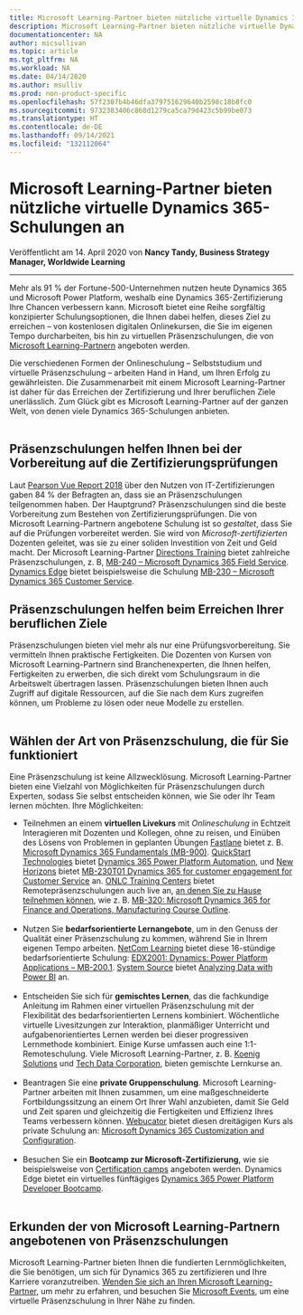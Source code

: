 ```yaml
---
title: Microsoft Learning-Partner bieten nützliche virtuelle Dynamics 365-Schulungen an | Microsoft-Dokumentation
description: Microsoft Learning-Partner bieten nützliche virtuelle Dynamics 365-Schulungen an
documentationcenter: NA
author: micsullivan
ms.topic: article
ms.tgt_pltfrm: NA
ms.workload: NA
ms.date: 04/14/2020
ms.author: msulliv
ms.prod: non-product-specific
ms.openlocfilehash: 57f2307b4b46dfa379751629640b2598c18b8fc0
ms.sourcegitcommit: 9732383406c868d1279ca5ca79d423c5b99be073
ms.translationtype: HT
ms.contentlocale: de-DE
ms.lasthandoff: 09/14/2021
ms.locfileid: "132112064"
---
```

# <a name="learning-partners-offer-vital-virtual-dynamics-365-training"></a>Microsoft Learning-Partner bieten nützliche virtuelle Dynamics 365-Schulungen an

Veröffentlicht am 14. April 2020 von **Nancy Tandy, Business Strategy Manager, Worldwide Learning**

___

Mehr als 91 % der Fortune-500-Unternehmen nutzen heute Dynamics 365 und Microsoft Power Platform, weshalb eine Dynamics 365-Zertifizierung Ihre Chancen verbessern kann. Microsoft bietet eine Reihe sorgfältig konzipierter Schulungsoptionen, die Ihnen dabei helfen, dieses Ziel zu erreichen – von kostenlosen digitalen Onlinekursen, die Sie im eigenen Tempo durcharbeiten, bis hin zu virtuellen Präsenzschulungen, die von [Microsoft Learning-Partnern](https://www.microsoft.com/en-us/learning/partners.aspx?WT.mc_id=Blog10__Partners-Blog-wwl) angeboten werden.  

Die verschiedenen Formen der Onlineschulung – Selbststudium und virtuelle Präsenzschulung – arbeiten Hand in Hand, um Ihren Erfolg zu gewährleisten. Die Zusammenarbeit mit einem Microsoft Learning-Partner ist daher für das Erreichen der Zertifizierung und Ihrer beruflichen Ziele unerlässlich. Zum Glück gibt es Microsoft Learning-Partner auf der ganzen Welt, von denen viele Dynamics 365-Schulungen anbieten.
<br/>
<br/>

## <a name="ilt-helps-prepare-you-for-the-certification-exams"></a>Präsenzschulungen helfen Ihnen bei der Vorbereitung auf die Zertifizierungsprüfungen

Laut [Pearson Vue Report 2018](https://d.docs.live.net/5f9ea9146a2a51ca/MS%20Learn/Blog%20posts/Blog%20posts%209-12/84%25%20of%20respondents%20reported%20receiving%20instructor-led%20training) über den Nutzen von IT-Zertifizierungen gaben 84 % der Befragten an, dass sie an Präsenzschulungen teilgenommen haben. Der Hauptgrund? Präsenzschulungen sind die beste Vorbereitung zum Bestehen von Zertifizierungsprüfungen. Die von Microsoft Learning-Partnern angebotene Schulung ist so _gestaltet_, dass Sie auf die Prüfungen vorbereitet werden. Sie wird von _Microsoft-zertifizierten_ Dozenten geleitet, was sie zu einer soliden Investition von Zeit und Geld macht.  Der Microsoft Learning-Partner [Directions Training](https://directionstraining.com/course-id/mb-240t01/) bietet zahlreiche Präsenzschulungen, z. B, [MB-240 – Microsoft Dynamics 365 Field Service](https://directionstraining.com/all-courses/cloud/mb-240-dynamics-365-for-field-service-6/). [Dynamics Edge](https://www.dynamicsedge.com/dynamics-365-training?ref=navz7) bietet beispielsweise die Schulung [MB-230 – Microsoft Dynamics 365 Customer Service](https://www.dynamicsedge.com/crs/23000?ref=v27_21).

## <a name="ilt-helps-you-achieve-your-career-goals"></a>Präsenzschulungen helfen beim Erreichen Ihrer beruflichen Ziele

Präsenzschulungen bieten viel mehr als nur eine Prüfungsvorbereitung. Sie vermitteln Ihnen praktische Fertigkeiten. Die Dozenten von Kursen von Microsoft Learning-Partnern sind Branchenexperten, die Ihnen helfen, Fertigkeiten zu erwerben, die sich direkt vom Schulungsraum in die Arbeitswelt übertragen lassen. Präsenzschulungen bieten Ihnen auch Zugriff auf digitale Ressourcen, auf die Sie nach dem Kurs zugreifen können, um Probleme zu lösen oder neue Modelle zu erstellen.
<br/>
<br/>

## <a name="choose-the-kind-of-ilt-that-works-for-you"></a>Wählen der Art von Präsenzschulung, die für Sie funktioniert

Eine Präsenzschulung ist keine Allzwecklösung. Microsoft Learning-Partner bieten eine Vielzahl von Möglichkeiten für Präsenzschulungen durch Experten, sodass Sie selbst entscheiden können, wie Sie oder Ihr Team lernen möchten. Ihre Möglichkeiten:

- Teilnehmen an einem **virtuellen Livekurs** mit _Onlineschulung_ in Echtzeit Interagieren mit Dozenten und Kollegen, ohne zu reisen, und Einüben des Lösens von Problemen in geplanten Übungen [Fastlane](https://www.fastlaneus.com/microsoft-productivity) bietet z. B. [Microsoft Dynamics 365 Fundamentals (MB-900)](https://www.fastlaneus.com/course/microsoft-mb-900#top). [QuickStart Technologies](https://www.quickstart.com/find-training/technology/microsoft.html#q=Dynamics&idx=QSProduction_quickster_en_products&hFR%5Bcategories.level0%5D%5B0%5D=Find%20Training%20%2F%2F%2F%20Technology%20%2F%2F%2F%20Microsoft&nR%5Bvisibility_catalog%5D%5B%3D%5D%5B0%5D=1) bietet [Dynamics 365 Power Platform Automation](https://www.quickstart.com/dynamics-power-platform-automation-mb-200t02-a.html), und [New Horizons](https://www.newhorizons.com/mspartner) bietet [MB-230T01 Dynamics 365 for customer engagement for Customer Service](https://seattle.newhorizons.com/training-and-certifications/course-outline/id/1035991905/c/mb-230t01-dynamics-365-for-customer-engagement-for-customer-service) an. [ONLC Training Centers](https://www.onlc.com/dynamics-365-training-classes-certification.htm) bietet Remotepräsenzschulungen auch live an, [an denen Sie zu Hause teilnehmen können](https://www.onlc.com/rci-home-or-office.htm), wie z. B. [MB-320: Microsoft Dynamics 365 for Finance and Operations, Manufacturing Course Outline](https://www.onlc.com/outline.asp?ccode=AMB320).
<br/><br/>
- Nutzen Sie **bedarfsorientierte Lernangebote**, um in den Genuss der Qualität einer Präsenzschulung zu kommen, während Sie in Ihrem eigenen Tempo arbeiten. [NetCom Learning](https://www.netcomlearning.com/products/1426/Microsoft-Dynamics-365-training.html) bietet diese 16-stündige bedarfsorientierte Schulung: [EDX2001: Dynamics: Power Platform Applications – MB-200.1](https://www.netcomlearning.com/courses/200012/EDX2001-Dynamics-Power-Platform-Applications-MB200.1-training.html). [System Source](https://www.syssrc.com/cgi-bin/PCIP.pl?cmd=Schedules&classattr=Microsoft) bietet [Analyzing Data with Power BI](https://www.microsoft.com/en-us/learning/course.aspx?cid=od20778?WT.mc_id=Blog10__PowerBI-Blog-wwl) an.
<br/><br/>
- Entscheiden Sie sich für **gemischtes Lernen**, das die fachkundige Anleitung im Rahmen einer virtuellen Präsenzschulung mit der Flexibilität des bedarfsorientierten Lernens kombiniert. Wöchentliche virtuelle Livesitzungen zur Interaktion, planmäßiger Unterricht und aufgabenorientiertes Lernen werden bei dieser progressiven Lernmethode kombiniert. Einige Kurse umfassen auch eine 1:1-Remoteschulung. Viele Microsoft Learning-Partner, z. B. [Koenig Solutions](https://www.koenig-solutions.com/dynamics-365-operations-ax7-technical-training) und [Tech Data Corporation](https://academy.techdata.com/uk/search/index/#?country=UK&selectedVendor=&searchTerm=dynamics%20365&guaranteed=), bieten gemischte Lernkurse an.
<br/><br/>
- Beantragen Sie eine **private Gruppenschulung**. Microsoft Learning-Partner arbeiten mit Ihnen zusammen, um eine maßgeschneiderte Fortbildungssitzung an einem Ort Ihrer Wahl anzubieten, damit Sie Geld und Zeit sparen und gleichzeitig die Fertigkeiten und Effizienz Ihres Teams verbessern können. [Webucator](https://www.webucator.com/microsoft-training/microsoft-dynamics-training.cfm) bietet diesen dreitägigen Kurs als private Schulung an: [Microsoft Dynamics 365 Customization and Configuration](https://www.webucator.com/microsoft-training/course/moc-55242-microsoft-dynamics-365-customization-configuration.cfm).
<br/><br/>
- Besuchen Sie ein **Bootcamp zur Microsoft-Zertifizierung**, wie sie beispielsweise von [Certification camps](https://www.certificationcamps.com/new-microsoft-role-based-certifications/???) angeboten werden. Dynamics Edge bietet ein virtuelles fünftägiges [Dynamics 365 Power Platform Developer Bootcamp](https://www.dynamicsedge.com/crs/20000?ref=newtile).
<br/><br/>
## <a name="explore-ilt-offered-by-microsoft-learning-partners"></a>Erkunden der von Microsoft Learning-Partnern angebotenen von Präsenzschulungen

Microsoft Learning-Partner bieten Ihnen die fundierten Lernmöglichkeiten, die Sie benötigen, um sich für Dynamics 365 zu zertifizieren und Ihre Karriere voranzutreiben. [Wenden Sie sich an Ihren Microsoft Learning-Partner](https://www.microsoft.com/en-us/learning/partners.aspx?WT.mc_id=Blog10__Partners-Blog-wwl), um mehr zu erfahren, und besuchen Sie [Microsoft Events](https://events.microsoft.com/), um eine virtuelle Präsenzschulung in Ihrer Nähe zu finden.

